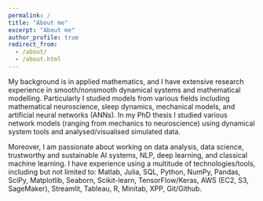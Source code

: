 ```yaml
---
permalink: /
title: "About me"
excerpt: "About me"
author_profile: true
redirect_from: 
  - /about/
  - /about.html
---
```


 My background is in applied mathematics, and I have extensive research experience in smooth/nonsmooth dynamical systems and mathematical modelling. Particularly I studied models from various fields including mathematical neuroscience, sleep dynamics, mechanical models, and artificial neural networks (ANNs). In my PhD thesis I studied various network models (ranging from mechanics to neuroscience) using dynamical system tools and analysed/visualised simulated data.

Moreover, I am passionate about working on data analysis, data science, trustworthy and sustainable AI systems, NLP, deep learning, and classical machine learning. I have experience using a multitude of technologies/tools, including but not limited to: Matlab, Julia, SQL, Python, NumPy, Pandas, SciPy, Matplotlib, Seaborn, Scikit-learn, TensorFlow/Keras, AWS (EC2, S3, SageMaker), Streamlit, Tableau, R, Minitab, XPP, Git/Github.